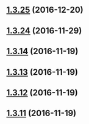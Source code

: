<a name="1.3.25"></a>
## [1.3.25](https://github.com/cmelion/redux-observable-test-helpers/compare/v1.3.14...v1.3.25) (2016-12-20)



<a name="1.3.24"></a>
## [1.3.24](https://github.com/cmelion/redux-observable-test-helpers/compare/v1.3.14...v1.3.24) (2016-11-29)



<a name="1.3.14"></a>
## [1.3.14](https://github.com/cmelion/redux-observable-test-helpers/compare/v1.3.12...v1.3.14) (2016-11-19)



<a name="1.3.13"></a>
## [1.3.13](https://github.com/cmelion/redux-observable-test-helpers/compare/v1.3.12...v1.3.13) (2016-11-19)



<a name="1.3.12"></a>
## [1.3.12](https://github.com/cmelion/redux-observable-test-helpers/compare/v1.3.11...v1.3.12) (2016-11-19)



<a name="1.3.11"></a>
## [1.3.11](https://github.com/cmelion/redux-observable-test-helpers/compare/v1.3.9...v1.3.11) (2016-11-19)



